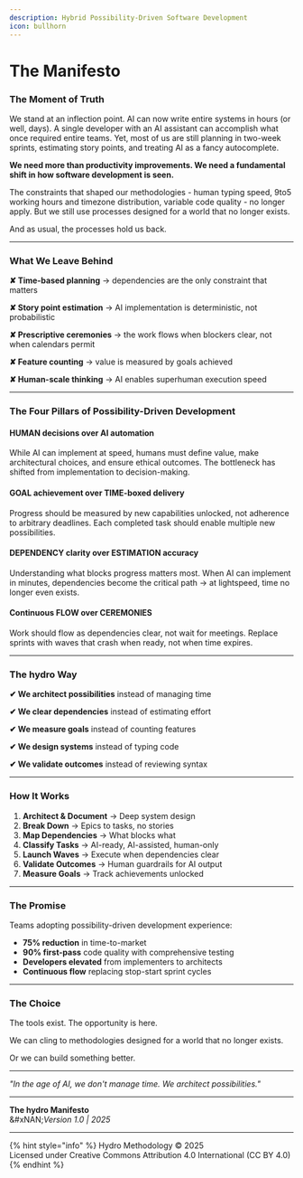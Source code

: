 ```yaml
---
description: Hybrid Possibility-Driven Software Development
icon: bullhorn
---
```


# The Manifesto

### The Moment of Truth

We stand at an inflection point. AI can now write entire systems in hours (or well, days). A single developer with an AI assistant can accomplish what once required entire teams. Yet, most of us are still planning in two-week sprints, estimating story points, and treating AI as a fancy autocomplete.

**We need more than productivity improvements. We need a fundamental shift in how software development is seen.**

The constraints that shaped our methodologies - human typing speed, 9to5 working hours and timezone distribution, variable code quality - no longer apply. But we still use processes designed for a world that no longer exists.&#x20;

And as usual, the processes hold us back.

***

### What We Leave Behind

**✘ Time-based planning** → dependencies are the only constraint that matters

**✘ Story point estimation** → AI implementation is deterministic, not probabilistic

**✘ Prescriptive ceremonies** → the work flows when blockers clear, not when calendars permit

**✘  Feature counting** → value is measured by goals achieved

**✘ Human-scale thinking** → AI enables superhuman execution speed

***

### The Four Pillars of Possibility-Driven Development

#### **HUMAN decisions over AI automation**

While AI can implement at speed, humans must define value, make architectural choices, and ensure ethical outcomes. The bottleneck has shifted from implementation to decision-making.

#### GOAL achievement over TIME-boxed delivery

Progress should be measured by new capabilities unlocked, not adherence to arbitrary deadlines. Each completed task should enable multiple new possibilities.

#### **DEPENDENCY clarity over ESTIMATION accuracy**

Understanding what blocks progress matters most. When AI can implement in minutes, dependencies become the critical path → at lightspeed, time no longer even exists.

#### **Continuous FLOW over CEREMONIES**

Work should flow as dependencies clear, not wait for  meetings. Replace sprints with waves that crash when ready, not when time expires.

***

### The hydro Way

**✔︎ We architect possibilities** instead of managing time

**✔︎ We clear dependencies** instead of estimating effort

**✔︎ We measure goals** instead of counting features

**✔︎ We design systems** instead of typing code

**✔︎ We validate outcomes** instead of reviewing syntax

***

### How It Works

1. **Architect & Document** → Deep system design
2. **Break Down** → Epics to tasks, no stories
3. **Map Dependencies** → What blocks what
4. **Classify Tasks** → AI-ready, AI-assisted, human-only
5. **Launch Waves** → Execute when dependencies clear
6. **Validate Outcomes** → Human guardrails for AI output
7. **Measure Goals** → Track achievements unlocked

***

### The Promise

Teams adopting possibility-driven development experience:

* **75% reduction** in time-to-market
* **90% first-pass** code quality with comprehensive testing
* **Developers elevated** from implementers to architects
* **Continuous flow** replacing stop-start sprint cycles

***

### The Choice

The tools exist. The opportunity is here.

We can cling to methodologies designed for a world that no longer exists.

Or we can build something better.

***

_"In the age of AI, we don't manage time. We architect possibilities."_

***

**The hydro Manifesto**\
&#xNAN;_&#x56;ersion 1.0 | 2025_

***

{% hint style="info" %}
Hydro Methodology © 2025 \
Licensed under Creative Commons Attribution 4.0 International (CC BY 4.0)
{% endhint %}
